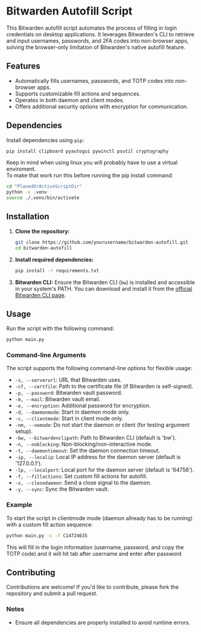 # Bitwarden Autofill Script

This Bitwarden autofill script automates the process of filling in login credentials on desktop applications. It leverages Bitwarden's CLI to retrieve and input usernames, passwords, and 2FA codes into non-browser apps, solving the browser-only limitation of Bitwarden's native autofill feature.

## Features

- Automatically fills usernames, passwords, and TOTP codes into non-browser apps.
- Supports customizable fill actions and sequences.
- Operates in both daemon and client modes.
- Offers additional security options with encryption for communication.

## Dependencies

Install dependencies using `pip`:

```bash
pip install clipboard pyautogui pywinctl psutil cryptography
```

Keep in mind when using linux you will probably have to use a virtual enviroment.  
To make that work run this before running the pip install command:
```bash
cd "PlanedOrActiveScriptDir"
python -v .venv
source ./.venv/bin/activate
```


## Installation

1. **Clone the repository:**
   ```bash
   git clone https://github.com/yourusername/bitwarden-autofill.git
   cd bitwarden-autofill
   ```

2. **Install required dependencies:**
   ```bash
   pip install -r requirements.txt
   ```

3. **Bitwarden CLI:**
   Ensure the Bitwarden CLI (`bw`) is installed and accessible in your system's PATH. You can download and install it from the [official Bitwarden CLI page](https://bitwarden.com/help/article/cli/).

## Usage

Run the script with the following command:

```bash
python main.py
```

### Command-line Arguments

The script supports the following command-line options for flexible usage:

- `-s, --serverurl`: URL that Bitwarden uses.
- `-cf, --certfile`: Path to the certificate file (if Bitwarden is self-signed).
- `-p, --password`: Bitwarden vault password.
- `-m, --mail`: Bitwarden vault email.
- `-e, --encryption`: Additional password for encryption.
- `-d, --daemonmode`: Start in daemon mode only.
- `-c, --clientmode`: Start in client mode only.
- `-nm, --nomode`: Do not start the daemon or client (for testing argument setup).
- `-bw, --bitwardenclipath`: Path to Bitwarden CLI (default is 'bw').
- `-n, --noblocking`: Non-blocking/non-interactive mode.
- `-t, --daemontimeout`: Set the daemon connection timeout.
- `-ip, --localip`: Local IP address for the daemon server (default is '127.0.0.1').
- `-lp, --localport`: Local port for the daemon server (default is '64756').
- `-f, --fillactions`: Set custom fill actions for autofill.
- `-x, --closedaemon`: Send a close signal to the daemon.
- `-y, --sync`: Sync the Bitwarden vault.

### Example

To start the script in clientmode mode (daemon allready has to be running) with a custom fill action sequence:

```bash
python main.py -c -f C14724635
```

This will fill in the login information (username, password, and copy the TOTP code) and it will hit tab after username and enter after password

## Contributing

Contributions are welcome! If you'd like to contribute, please fork the repository and submit a pull request.

### Notes

- Ensure all dependencies are properly installed to avoid runtime errors.